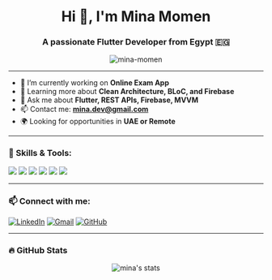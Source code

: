 <h1 align="center">Hi 👋, I'm Mina Momen</h1>
<h3 align="center">A passionate Flutter Developer from Egypt 🇪🇬</h3>

<p align="center">
  <img src="https://komarev.com/ghpvc/?username=mina-momen&label=Profile%20views&color=0e75b6&style=flat" alt="mina-momen" />
</p>

---

- 🔭 I’m currently working on **Online Exam App**
- 🌱 Learning more about **Clean Architecture, BLoC, and Firebase**
- 💬 Ask me about **Flutter, REST APIs, Firebase, MVVM**
- 📫 Contact me: **mina.dev@gmail.com**
- 🌍 Looking for opportunities in **UAE or Remote**

---

### 🧠 Skills & Tools:

<p align="left">
  <img src="https://img.shields.io/badge/Dart-0175C2?style=for-the-badge&logo=dart&logoColor=white"/>
  <img src="https://img.shields.io/badge/Flutter-02569B?style=for-the-badge&logo=flutter&logoColor=white"/>
  <img src="https://img.shields.io/badge/Firebase-FFCA28?style=for-the-badge&logo=firebase&logoColor=black"/>
  <img src="https://img.shields.io/badge/REST%20API-005571?style=for-the-badge&logo=postman&logoColor=white"/>
  <img src="https://img.shields.io/badge/GitHub-181717?style=for-the-badge&logo=github&logoColor=white"/>
  <img src="https://img.shields.io/badge/Clean%20Architecture-blueviolet?style=for-the-badge"/>
</p>

---

### 📫 Connect with me:

[![LinkedIn](https://img.shields.io/badge/LinkedIn-blue?logo=linkedin&logoColor=white)](https://www.linkedin.com/in/mina-momen-0a8248266)
[![Gmail](https://img.shields.io/badge/Gmail-D14836?logo=gmail&logoColor=white)](mailto:mina.dev@gmail.com)
[![GitHub](https://img.shields.io/badge/GitHub-100000?logo=github&logoColor=white)](https://github.com/mina-momen)

---

### 🔥 GitHub Stats

<p align="center">
  <img src="https://github-readme-stats.vercel.app/api?username=mina-momen&show_icons=true&theme=radical" alt="mina's stats" />
</p>
